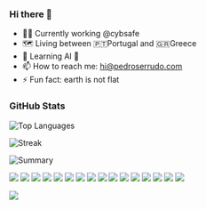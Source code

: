 ### Hi there 👋

- 🧑‍💻 Currently working @cybsafe
- 🗺️ Living between 🇵🇹Portugal and 🇬🇷Greece
- 🌱 Learning AI 🤖
- 📫 How to reach me: hi@pedroserrudo.com
- ⚡ Fun fact: earth is not flat


### GitHub Stats


![Top Languages](https://github-readme-stats.vercel.app/api/top-langs/?username=pedroserrudo&layout=compact&theme=radical&count_private=true)

![Streak](https://github-readme-streak-stats.herokuapp.com/?user=pedroserrudo&theme=radical) 

![Summary](https://github-profile-summary-cards.vercel.app/api/cards/profile-details?username=pedroserrudo&theme=radical&layout=compact)



<img src="https://img.shields.io/badge/Django-092E20?style=for-the-badge&logo=django&logoColor=green" /> <img src="https://img.shields.io/badge/django%20rest-ff1709?style=for-the-badge&logo=django&logoColor=white" /> <img src="https://img.shields.io/badge/Flask-000000?style=for-the-badge&logo=flask&logoColor=white" /> <img src="https://img.shields.io/badge/Python-FFD43B?style=for-the-badge&logo=python&logoColor=blue" /> <img src="https://img.shields.io/badge/Docker-2CA5E0?style=for-the-badge&logo=docker&logoColor=white" /> <img src="https://img.shields.io/badge/WakaTime-000000?style=for-the-badge&logo=WakaTime&logoColor=white" /> <img src="https://img.shields.io/badge/Amazon_AWS-FF9900?style=for-the-badge&logo=amazonaws&logoColor=white" /> <img src="https://img.shields.io/badge/Digital_Ocean-0080FF?style=for-the-badge&logo=DigitalOcean&logoColor=white" /> <img src="https://img.shields.io/badge/Amazon%20DynamoDB-4053D6?style=for-the-badge&logo=Amazon%20DynamoDB&logoColor=white" /> <img src="https://img.shields.io/badge/PostgreSQL-316192?style=for-the-badge&logo=postgresql&logoColor=white" /> <img src="https://img.shields.io/badge/redis-%23DD0031.svg?&style=for-the-badge&logo=redis&logoColor=white" /> <img src="https://img.shields.io/badge/rabbitmq-%23FF6600.svg?&style=for-the-badge&logo=rabbitmq&logoColor=white" /> <img src="https://img.shields.io/badge/PyCharm-000000.svg?&style=for-the-badge&logo=PyCharm&logoColor=white" /> <img src="https://img.shields.io/badge/sublime_text-%23575757.svg?&style=for-the-badge&logo=sublime-text&logoColor=important" /> <img src="https://img.shields.io/badge/iTerm2-000000?style=for-the-badge&logo=iterm2&logoColor=white" /> <img src="https://img.shields.io/badge/mac%20os-000000?style=for-the-badge&logo=apple&logoColor=white" />

<img src="https://hits.seeyoufarm.com/api/count/incr/badge.svg?url=https%3A%2F%2Fgithub.com%2Fpedroserrudo1212%2Fhit-counter" />

